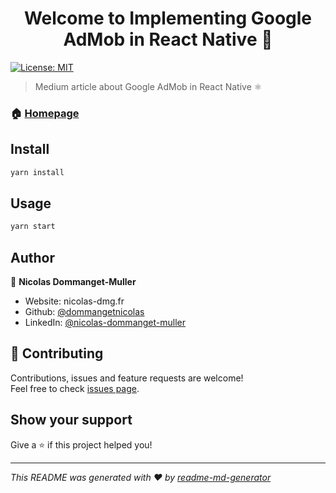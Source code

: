 <h1 align="center">Welcome to Implementing Google AdMob in React Native 👋</h1>
<p>
  <a href="#" target="_blank">
    <img alt="License: MIT" src="https://img.shields.io/badge/License-MIT-yellow.svg" />
  </a>
</p>

> Medium article about Google AdMob in React Native ⚛️

### 🏠 [Homepage](https://github.com/dommangetnicolas/Medium_ReactNative_AdMob)

## Install

```sh
yarn install
```

## Usage

```sh
yarn start
```

## Author

👤 **Nicolas Dommanget-Muller**

* Website: nicolas-dmg.fr
* Github: [@dommangetnicolas](https://github.com/dommangetnicolas)
* LinkedIn: [@nicolas-dommanget-muller](https://linkedin.com/in/nicolas-dommanget-muller)

## 🤝 Contributing

Contributions, issues and feature requests are welcome!<br />Feel free to check [issues page](https://github.com/dommangetnicolas/Medium_ReactNative_AdMob/issues). 

## Show your support

Give a ⭐️ if this project helped you!

***
_This README was generated with ❤️ by [readme-md-generator](https://github.com/kefranabg/readme-md-generator)_
